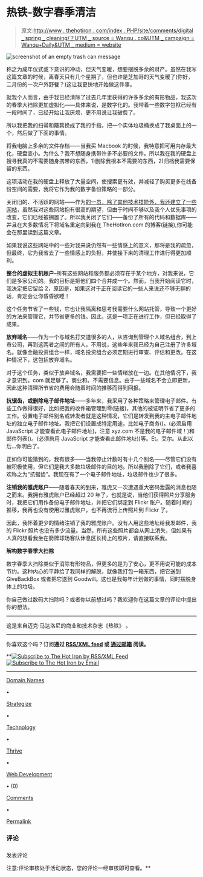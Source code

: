 # 热铁-数字春季清洁

> 原文:[http://www . thehotiron . com/index . PHP/site/comments/digital _ spring _ cleaning/？UTM _ source = Wanqu . co&UTM _ campaign = Wanqu+Daily&UTM _ medium = website](http://www.thehotiron.com/index.php/site/comments/digital_spring_cleaning/?utm_source=wanqu.co&utm_campaign=Wanqu+Daily&utm_medium=website)

![screenshot of an empty trash can message](../Images/a1eb7deceecebd038c985dafce8f1b12.png "screenshot of an empty trash can message")

称之为成年仪式或下意识的冲动，但天气变暖，想要摆脱多余的财产。虽然在我写这篇文章的时候，离春天只有几个星期了，但也许是芝加哥的天气变暖了(你好，二月份的一次户外野餐？)这让我更快地开始做这件事。

就我个人而言，由于我已经清除了过去几年里获得的许多多余的有形物品，我这次的春季大扫除更加虚拟化——具体来说，是数字化的。我带着一些数字包袱已经有一段时间了，已经开始让我厌烦，更不用说让我破费了。

所以我把我的扫帚和簸箕换成了我的手指，把一个实体垃圾桶换成了我桌面上的一个，然后做了下面的事情。

将我电脑上多余的文件存档——当我买 Macbook 的时候，我特意把可用内存最大化，硬盘变小。为什么？我不想随身携带许多不必要的文件。所以我在我的硬盘上搜寻我真的不需要随身携带的东西，1)删除我根本不需要的东西，2)归档我需要保留的东西。

这项活动在我的硬盘上释放了大量空间，使搜索更有效，并减轻了购买更多在线备份空间的需要，我将它作为我的数字备份策略的一部分。

关闭旧的、不活跃的网站——作为[的一员，除了其他技术技能外，我还建立了一些网站](https://www.linkedin.com/in/mikemaddaloni/)，虽然我对这些网站抱有很高的期望，但由于时间不够以及我个人优先事项的改变，它们已经被搁置了。所以我关闭了它们——备份了所有的代码和数据库——并且在大多数情况下将域名重定向到我在 TheHotIron.com 的博客(链接),你可能会在那里读到这篇文章。

如果我说这些网站中的一些对我来说仍然有一些情感上的意义，那将是我的疏忽，但最终，它为我省去了一些情感上的负担，并使接下来的清理工作进行得更加顺利。

**整合的虚拟主机账户**–所有这些网站和服务都必须存在于某个地方，对我来说，它们是多家公司的。我的目标是把他们四个合并成一个。然而，当我开始阅读它时，我决定把它留给 2，原因是，如果这对于正在阅读它的一些人来说还不够无聊的话，肯定会让你昏昏欲睡！

这个任务节省了一些钱，它也让我隔离和思考我需要什么网站托管，导致一个更好的方法来管理它，并节省更多的钱。因此，这是一项正在进行工作，但已经取得了成果。

**放弃域名**——作为一个与域名打交道很多的人，从咨询到管理个人域名组合，到上市公司，再到这两者之间的所有人，不用说，这些年来我已经为自己注册了许多域名。就像金融投资组合一样，域名投资组合必须定期进行审查、评估和更改。在这种情况下，这包括放弃域名。

对于这个任务，类似于放弃域名，我需要把一些情绪放在一边。在其他情况下，我才意识到。com 就足够了。商业和。不需要信息。由于一些域名不会立即更新，因此这种清理所节省的费用会随着时间的推移而得到回报。

**抗锯齿，或删除电子邮件地址**——多年来，我采用了各种策略来管理电子邮件。有些工作做得很好，比如把我的收件箱管理到零(链接)，其他的被证明节省了更多的工作。设置电子邮件别名或转发者就是这种情况，它们是转发到我的主电子邮件地址的独立电子邮件地址。我把它们设置成特定用途，比如电子商务()。(必须启用 JavaScript 才能查看此电子邮件地址)，注意 xyz.com 不是我的电子邮件域！)和邮件列表()。(必须启用 JavaScript 才能查看此邮件地址))等。Et。艾尔。从此以后…你明白了。

正如你可能猜到的，我有很多——当我停止计数时有十几个别名——尽管它们没有被积极使用，但它们是我大多数垃圾邮件的目的地。所以我删除了它们，或者我喜欢称之为“抗锯齿”。我现在有了一个电子邮件地址，垃圾邮件也少了很多。

**注销我的雅虎账户**——随着春天的到来，雅虎又一次遭遇重大密码泄露的消息也随之而来。我拥有雅虎账户已经超过 20 年了，也就是说，当他们获得照片分享服务时，我把它们用作备份电子邮件地址，并把它们绑定到 Flickr 账户。随着时间的推移，我再也没有使用过雅虎账户，也不再流行上传照片到 Flickr 了。

因此，我怀着更少的情绪注销了我的雅虎账户。没有人用这些地址给我发邮件，我的 Flickr 照片也没有多少流量。当然，所有这些照片都会从网上消失，但如果有人真的想看我坐在箭牌球场客队休息区长椅上的照片，请直接联系我。

**解构数字春季大扫除**

数字春季大扫除类似于消除有形物品，但更多的是为了安心，更不用说可能的成本节约。这种内心的平静给了我同样的解脱，就像我打包一箱东西，把它送到 GiveBackBox 或者把它送到 Goodwill。这也是我每年计划做的事情，同时摆脱身体上的垃圾。

你自己做过数码大扫除吗？或者你以前想过吗？我欢迎你在这篇文章的评论中提出你的想法。

* * *

这是来自迈克·马达洛尼的商业和技术杂志《热铁》 。

* * *

你喜欢这个吗？订阅[](https://www.thehotiron.com/)**通过 [**RSS/XML feed**](http://feeds.thehotiron.com/thehotiron) 或 [**通过邮箱**](http://www.feedburner.com/fb/a/emailverifySubmit?feedId=630235&loc=en_US) 阅读。**

 **[![Subscribe to The Hot Iron by RSS/XML Feed](../Images/16662c209aa158eeed9c997fcc598ec4.png "Subscribe to The Hot Iron by RSS/XML Feed") ](http://feeds.thehotiron.com/thehotiron) [ ![Subscribe to The Hot Iron by Email](../Images/dafa264661f7a37597effec8bdb02bc8.png "Subscribe to The Hot Iron by Email")](http://www.feedburner.com/fb/a/emailverifySubmit?feedId=630235&loc=en_US)

* * *

[Domain Names](https://www.thehotiron.com/index.php/C5)

•

[Strategize](https://www.thehotiron.com/index.php/C11)

•

[Technology](https://www.thehotiron.com/index.php/C2)

•

[Thrive](https://www.thehotiron.com/index.php/C13)

•

[Web Development](https://www.thehotiron.com/index.php/C14)

• (0)

[Comments](https://www.thehotiron.com/index.php/site/comments/digital_spring_cleaning)

•

[Permalink](https://www.thehotiron.com/index.php/site/digital_spring_cleaning)



### 评论

### 
发表评论

注意:评论审核处于活动状态，您的评论一经审核即可查看。**